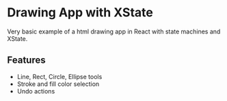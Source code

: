 # Drawing App with XState

Very basic example of a html drawing app in React with state machines and XState.

## Features

- Line, Rect, Circle, Ellipse tools
- Stroke and fill color selection
- Undo actions
